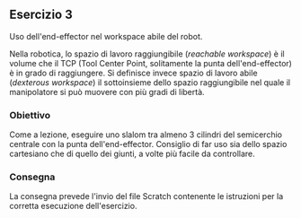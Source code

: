 ## Esercizio 3

Uso dell'end-effector nel workspace abile del robot.

Nella robotica, lo spazio di lavoro raggiungibile (*reachable workspace*) è il volume che il TCP (Tool Center Point, solitamente la punta dell'end-effector) è in grado di raggiungere. Si definisce invece spazio di lavoro abile (*dexterous workspace*) il sottoinsieme dello spazio raggiungibile nel quale il manipolatore si può muovere con più gradi di libertà.

### Obiettivo
Come a lezione, eseguire uno slalom tra almeno 3 cilindri del semicerchio centrale con la punta dell'end-effector. Consiglio di far uso sia dello spazio cartesiano che di quello dei giunti, a volte più facile da controllare.

### Consegna

La consegna prevede l'invio del file Scratch contenente le istruzioni per la corretta esecuzione dell'esercizio.
